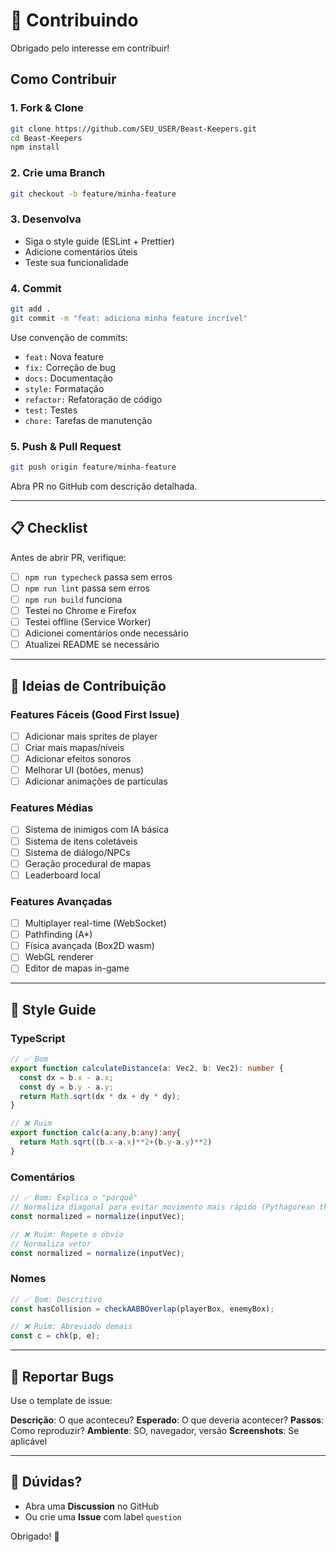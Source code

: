 # 🤝 Contribuindo

Obrigado pelo interesse em contribuir!

## Como Contribuir

### 1. Fork & Clone

```bash
git clone https://github.com/SEU_USER/Beast-Keepers.git
cd Beast-Keepers
npm install
```

### 2. Crie uma Branch

```bash
git checkout -b feature/minha-feature
```

### 3. Desenvolva

- Siga o style guide (ESLint + Prettier)
- Adicione comentários úteis
- Teste sua funcionalidade

### 4. Commit

```bash
git add .
git commit -m "feat: adiciona minha feature incrível"
```

Use convenção de commits:
- `feat:` Nova feature
- `fix:` Correção de bug
- `docs:` Documentação
- `style:` Formatação
- `refactor:` Refatoração de código
- `test:` Testes
- `chore:` Tarefas de manutenção

### 5. Push & Pull Request

```bash
git push origin feature/minha-feature
```

Abra PR no GitHub com descrição detalhada.

---

## 📋 Checklist

Antes de abrir PR, verifique:

- [ ] `npm run typecheck` passa sem erros
- [ ] `npm run lint` passa sem erros
- [ ] `npm run build` funciona
- [ ] Testei no Chrome e Firefox
- [ ] Testei offline (Service Worker)
- [ ] Adicionei comentários onde necessário
- [ ] Atualizei README se necessário

---

## 🎯 Ideias de Contribuição

### Features Fáceis (Good First Issue)
- [ ] Adicionar mais sprites de player
- [ ] Criar mais mapas/níveis
- [ ] Adicionar efeitos sonoros
- [ ] Melhorar UI (botões, menus)
- [ ] Adicionar animações de partículas

### Features Médias
- [ ] Sistema de inimigos com IA básica
- [ ] Sistema de itens coletáveis
- [ ] Sistema de diálogo/NPCs
- [ ] Geração procedural de mapas
- [ ] Leaderboard local

### Features Avançadas
- [ ] Multiplayer real-time (WebSocket)
- [ ] Pathfinding (A*)
- [ ] Física avançada (Box2D wasm)
- [ ] WebGL renderer
- [ ] Editor de mapas in-game

---

## 📐 Style Guide

### TypeScript

```typescript
// ✅ Bom
export function calculateDistance(a: Vec2, b: Vec2): number {
  const dx = b.x - a.x;
  const dy = b.y - a.y;
  return Math.sqrt(dx * dx + dy * dy);
}

// ❌ Ruim
export function calc(a:any,b:any):any{
  return Math.sqrt((b.x-a.x)**2+(b.y-a.y)**2)
}
```

### Comentários

```typescript
// ✅ Bom: Explica o "porquê"
// Normaliza diagonal para evitar movimento mais rápido (Pythagorean theorem)
const normalized = normalize(inputVec);

// ❌ Ruim: Repete o óbvio
// Normaliza vetor
const normalized = normalize(inputVec);
```

### Nomes

```typescript
// ✅ Bom: Descritivo
const hasCollision = checkAABBOverlap(playerBox, enemyBox);

// ❌ Ruim: Abreviado demais
const c = chk(p, e);
```

---

## 🐛 Reportar Bugs

Use o template de issue:

**Descrição**: O que aconteceu?
**Esperado**: O que deveria acontecer?
**Passos**: Como reproduzir?
**Ambiente**: SO, navegador, versão
**Screenshots**: Se aplicável

---

## 💬 Dúvidas?

- Abra uma **Discussion** no GitHub
- Ou crie uma **Issue** com label `question`

Obrigado! 🙏

